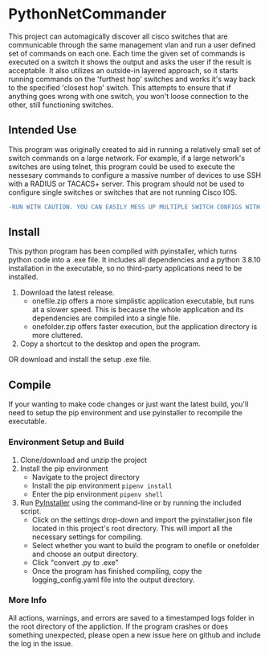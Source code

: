# PythonNetCommander
This project can automagically discover all cisco switches that are communicable through the same management vlan and run a user defined set of commands on each one. Each time the given set of commands is executed on a switch it shows the output and asks the user if the result is acceptable. It also utilizes an outside-in layered approach, so it starts running commands on the 'furthest hop' switches and works it's way back to the specified 'closest hop' switch. This attempts to ensure that if anything goes wrong with one switch, you won't loose connection to the other, still functioning switches.

## Intended Use
This program was originally created to aid in running a relatively small set of switch commands on a large network. For example, if a large network's switches are using telnet, this program could be used to execute the nessesary commands to configure a massive number of devices to use SSH with a RADIUS or TACACS+ server. This program should not be used to configure single switches or switches that are not running Cisco IOS.


```diff
-RUN WITH CAUTION. YOU CAN EASILY MESS UP MULTIPLE SWITCH CONFIGS WITH THIS PROGRAM.-
```

## Install
This python program has been compiled with pyinstaller, which turns python code into a .exe file. It includes all dependencies and a python 3.8.10 installation in the executable, so no third-party applications need to be installed.
  1) Download the latest release.
      - onefile.zip offers a more simplistic application executable, but runs at a slower speed. This is because the whole application and its dependencies are compiled
        into a single file.
      - onefolder.zip offers faster execution, but the application directory is more cluttered.
  2) Copy a shortcut to the desktop and open the program.
  
  OR download and install the setup .exe file.

## Compile
If your wanting to make code changes or just want the latest build, you'll need to setup the pip environment and use pyinstaller to recompile the executable.
### Environment Setup and Build
  1) Clone/download and unzip the project 
  2) Install the pip environment
      - Navigate to the project directory
      - Install the pip environment ```pipenv install```
      - Enter the pip environment ```pipenv shell```
  3) Run [PyInstaller](https://pyinstaller.org/en/stable/) using the command-line or by running the included script.
      - Click on the settings drop-down and import the pyinstaller.json file located in this project's root directory. This will import all the necessary settings for           compiling.
      - Select whether you want to build the program to onefile or onefolder and choose an output directory.
      - Click "convert .py to .exe"
      - Once the program has finished compiling, copy the logging_config.yaml file into the output directory.
      
### More Info
All actions, warnings, and errors are saved to a timestamped logs folder in the root directory of the appliction. If the program crashes or does something unexpected, please open a new issue here on github and include the log in the issue.
